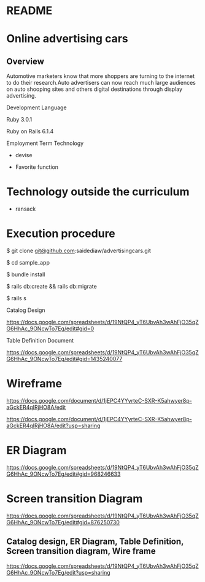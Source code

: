 # README
# Online advertising cars
## Overview
Automotive marketers know that more shoppers are turning to the internet to do their research.Auto advertisers can now reach much large audiences on auto shooping sites and others digital destinations through display advertising.

Development Language

Ruby 3.0.1

Ruby on Rails 6.1.4

Employment Term Technology

- devise

- Favorite function

# Technology outside the curriculum

- ransack

# Execution procedure

$ git clone git@github.com:saidediaw/advertisingcars.git

$ cd sample_app

$ bundle install

$ rails db:create && rails db:migrate

$ rails s

Catalog Design

https://docs.google.com/spreadsheets/d/19NtQP4_yT6UbvAh3wAhFjO35qZG6HhAc_9ONcwTo7Eg/edit#gid=0

Table Definition Document

https://docs.google.com/spreadsheets/d/19NtQP4_yT6UbvAh3wAhFjO35qZG6HhAc_9ONcwTo7Eg/edit#gid=1435240077

# Wireframe

https://docs.google.com/document/d/1jEPC4YYyrteC-SXR-K5ahwyer8p-aGckER4qIRjHO8A/edit

https://docs.google.com/document/d/1jEPC4YYyrteC-SXR-K5ahwyer8p-aGckER4qIRjHO8A/edit?usp=sharing

# ER Diagram

https://docs.google.com/spreadsheets/d/19NtQP4_yT6UbvAh3wAhFjO35qZG6HhAc_9ONcwTo7Eg/edit#gid=968246633

# Screen transition Diagram

https://docs.google.com/spreadsheets/d/19NtQP4_yT6UbvAh3wAhFjO35qZG6HhAc_9ONcwTo7Eg/edit#gid=876250730


## Catalog design, ER Diagram, Table Definition, Screen transition diagram, Wire frame

https://docs.google.com/spreadsheets/d/19NtQP4_yT6UbvAh3wAhFjO35qZG6HhAc_9ONcwTo7Eg/edit?usp=sharing
